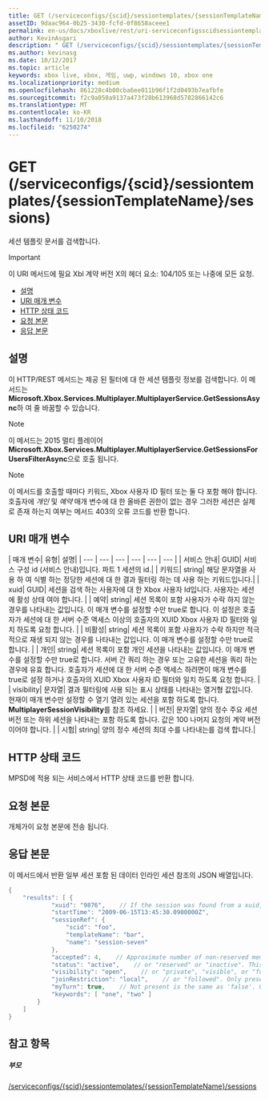 ```yaml
---
title: GET (/serviceconfigs/{scid}/sessiontemplates/{sessionTemplateName}/sessions)
assetID: 9daac964-0b25-3430-fcfd-0f8658aceee1
permalink: en-us/docs/xboxlive/rest/uri-serviceconfigsscidsessiontemplatessessiontemplatenamesessionsget.html
author: KevinAsgari
description: " GET (/serviceconfigs/{scid}/sessiontemplates/{sessionTemplateName}/sessions)"
ms.author: kevinasg
ms.date: 10/12/2017
ms.topic: article
keywords: xbox live, xbox, 게임, uwp, windows 10, xbox one
ms.localizationpriority: medium
ms.openlocfilehash: 861228c4b00cba6ee011b96f1f2d0493b7eafbfe
ms.sourcegitcommit: f2c9a050a9137a473f28b613968d5782866142c6
ms.translationtype: MT
ms.contentlocale: ko-KR
ms.lasthandoff: 11/10/2018
ms.locfileid: "6250274"
---
```

# <a name="get-serviceconfigsscidsessiontemplatessessiontemplatenamesessions"></a>GET (/serviceconfigs/{scid}/sessiontemplates/{sessionTemplateName}/sessions)
세션 템플릿 문서를 검색합니다.

> [!IMPORTANT]
> 이 URI 메서드에 필요 Xbl 계약 버전 X의 헤더 요소: 104/105 또는 나중에 모든 요청.

  * [설명](#ID4ET)
  * [URI 매개 변수](#ID4EKB)
  * [HTTP 상태 코드](#ID4EXB)
  * [요청 본문](#ID4EAC)
  * [응답 본문](#ID4EKC)

<a id="ID4ET"></a>


## <a name="remarks"></a>설명

이 HTTP/REST 메서드는 제공 된 필터에 대 한 세션 템플릿 정보를 검색합니다. 이 메서드는 **Microsoft.Xbox.Services.Multiplayer.MultiplayerService.GetSessionsAsync**하 여 줄 바꿈할 수 있습니다.


> [!NOTE] 
> 이 메서드는 2015 멀티 플레이어 <b>Microsoft.Xbox.Services.Multiplayer.MultiplayerService.GetSessionsForUsersFilterAsync</b>으로 호출 됩니다.  



> [!NOTE] 
> 이 메서드를 호출할 때마다 키워드, Xbox 사용자 ID 필터 또는 둘 다 포함 해야 합니다. 호출자에 <i>개인</i> 및 <i>예약</i> 매개 변수에 대 한 올바른 권한이 없는 경우 그러한 세션은 실제로 존재 하는지 여부는 메서드 403의 오류 코드를 반환 합니다.  


<a id="ID4EKB"></a>


## <a name="uri-parameters"></a>URI 매개 변수

| 매개 변수| 유형| 설명|
| --- | --- | --- | --- | --- | --- |
| 서비스 안내| GUID| 서비스 구성 id (서비스 안내)입니다. 파트 1 세션의 id.|
| 키워드| string| 해당 문자열을 사용 하 여 식별 하는 정당한 세션에 대 한 결과 필터링 하는 데 사용 하는 키워드입니다.|
| xuid| GUID| 세션을 검색 하는 사용자에 대 한 Xbox 사용자 Id입니다. 사용자는 세션에 활성 상태 여야 합니다. |
| 예약| string| 세션 목록이 포함 사용자가 수락 하지 않는 경우를 나타내는 값입니다. 이 매개 변수를 설정할 수만 true로 합니다. 이 설정은 호출자가 세션에 대 한 서버 수준 액세스 이상의 호출자의 XUID Xbox 사용자 ID 필터와 일치 하도록 요청 합니다. |
| 비활성| string| 세션 목록이 포함 사용자가 수락 하지만 적극적으로 재생 되지 않는 경우를 나타내는 값입니다. 이 매개 변수를 설정할 수만 true로 합니다. |
| 개인| string| 세션 목록이 포함 개인 세션을 나타내는 값입니다. 이 매개 변수를 설정할 수만 true로 합니다. 서버 간 쿼리 하는 경우 또는 고유한 세션을 쿼리 하는 경우에 유효 합니다. 호출자가 세션에 대 한 서버 수준 액세스 하려면이 매개 변수를 true로 설정 하거나 호출자의 XUID Xbox 사용자 ID 필터와 일치 하도록 요청 합니다. |
| visibility| 문자열| 결과 필터링에 사용 되는 표시 상태를 나타내는 열거형 값입니다. 현재이 매개 변수만 설정할 수 열기 열려 있는 세션을 포함 하도록 합니다. <b>MultiplayerSessionVisibility</b>를 참조 하세요. |
| 버전| 문자열| 양의 정수 주요 세션 버전 또는 하위 세션을 나타내는 포함 하도록 합니다. 값은 100 나머지 요청의 계약 버전 이어야 합니다. |
| 시험| string| 양의 정수 세션의 최대 수를 나타내는를 검색 합니다.|

<a id="ID4EXB"></a>


## <a name="http-status-codes"></a>HTTP 상태 코드
MPSD에 적용 되는 서비스에서 HTTP 상태 코드를 반환 합니다.  
<a id="ID4EAC"></a>


## <a name="request-body"></a>요청 본문

개체가이 요청 본문에 전송 됩니다.

<a id="ID4EKC"></a>


## <a name="response-body"></a>응답 본문

이 메서드에서 반환 일부 세션 포함 된 데이터 인라인 세션 참조의 JSON 배열입니다.


```cpp
{
    "results": [ {
            "xuid": "9876",    // If the session was found from a xuid, that xuid.
            "startTime": "2009-06-15T13:45:30.0900000Z",
            "sessionRef": {
                "scid": "foo",
                "templateName": "bar",
                "name": "session-seven"
            },
            "accepted": 4,    // Approximate number of non-reserved members.
            "status": "active",    // or "reserved" or "inactive". This is the state of the user in the session, not the session itself. Only present if the session was found using a xuid.
            "visibility": "open",    // or "private", "visible", or "full"
            "joinRestriction": "local",    // or "followed". Only present if 'visibility' is "open" or "full" and the session has a join restriction.
            "myTurn": true,    // Not present is the same as 'false'. Only present if the session was found using a xuid.
            "keywords": [ "one", "two" ]
        }
    ]
}

```


<a id="ID4EUC"></a>


## <a name="see-also"></a>참고 항목

<a id="ID4EWC"></a>


##### <a name="parent"></a>부모

[/serviceconfigs/{scid}/sessiontemplates/{sessionTemplateName}/sessions](uri-serviceconfigsscidsessiontemplatessessiontemplatenamesessions.md)
